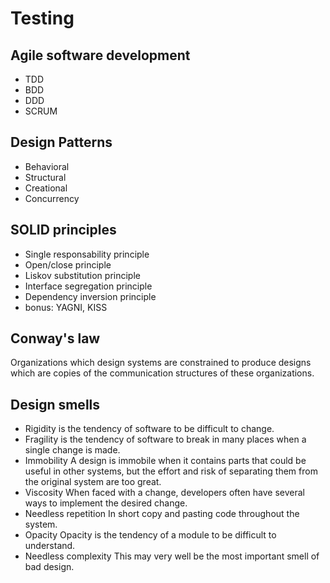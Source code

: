 # Testing

## Agile software development

- TDD
- BDD
- DDD
- SCRUM

## Design Patterns

- Behavioral
- Structural
- Creational
- Concurrency

## SOLID principles

- Single responsability principle
- Open/close principle
- Liskov substitution principle
- Interface segregation principle
- Dependency inversion principle
- bonus: YAGNI, KISS

## Conway's law

Organizations which design systems are constrained to produce designs which are copies of the communication structures of these organizations.

## Design smells

- Rigidity is the tendency of software to be difficult to change.
- Fragility is the tendency of software to break in many places when a single change is made.
- Immobility A design is immobile when it contains parts that could be useful in other systems, but the effort and risk of separating them from the original system are too great.
- Viscosity When faced with a change, developers often have several ways to implement the desired change.
- Needless repetition In short copy and pasting code throughout the system.
- Opacity Opacity is the tendency of a module to be difficult to understand. 
- Needless complexity This may very well be the most important smell of bad design.